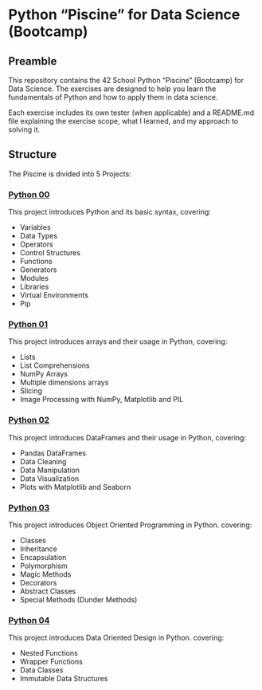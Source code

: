 # Python “Piscine” for Data Science (Bootcamp)

## Preamble
This repository contains the 42 School Python “Piscine” (Bootcamp) for Data Science. The exercises are designed to help you learn the fundamentals of Python and how to apply them in data science.

Each exercise includes its own tester (when applicable) and a README.md file explaining the exercise scope, what I learned, and my approach to solving it.

## Structure

The Piscine is divided into 5 Projects:

### [Python 00](./py00)

This project introduces Python and its basic syntax, covering:

- Variables
- Data Types
- Operators
- Control Structures
- Functions
- Generators
- Modules
- Libraries
- Virtual Environments
- Pip

### [Python 01](./py01)

This project introduces arrays and their usage in Python, covering:

- Lists
- List Comprehensions
- NumPy Arrays
- Multiple dimensions arrays
- Slicing
- Image Processing with NumPy, Matplotlib and PIL

### [Python 02](./py02)

This project introduces DataFrames and their usage in Python, covering:

- Pandas DataFrames
- Data Cleaning
- Data Manipulation
- Data Visualization
- Plots with Matplotlib and Seaborn

### [Python 03](./py03)

This project introduces Object Oriented Programming in Python. covering:

- Classes
- Inheritance
- Encapsulation
- Polymorphism
- Magic Methods
- Decorators
- Abstract Classes
- Special Methods (Dunder Methods)


### [Python 04](./py04/)

This project introduces Data Oriented Design in Python. covering:

- Nested Functions
- Wrapper Functions
- Data Classes
- Immutable Data Structures
